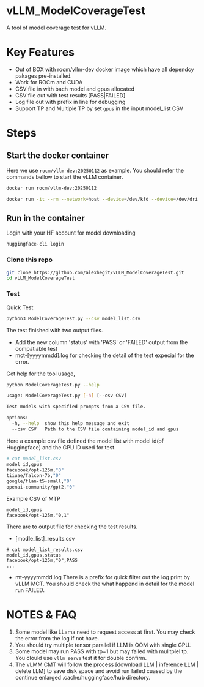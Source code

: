 # vLLM_ModelCoverageTest

A tool of model coverage test for vLLM. 

# Key Features

- Out of BOX with rocm/vllm-dev docker image which have all dependcy pakages pre-installed.
- Work for ROCm and CUDA
- CSV file in with bach model and gpus allocated
- CSV file out with test results [PASS|FAILED]
- Log file out with <vLLM-CMT> prefix in line for debugging
- Support TP and Multiple TP by set `gpus` in the input model_list CSV

# Steps

## Start the docker container

Here we use `rocm/vllm-dev:20250112` as example. You should refer the commands bellow to start the vLLM container.

```bash
docker run rocm/vllm-dev:20250112

docker run -it --rm --network=host --device=/dev/kfd --device=/dev/dri --group-add=video --ipc=host --cap-add=SYS_PTRACE --security-opt seccomp=unconfined --shm-size 32G --hostname=vLLM-CT -v $PWD:/ws -w /ws rocm/vllm-dev:20250112 /bin/bash
```

## Run in the container

Login with your HF account for model downloading
```bash
huggingface-cli login
```

### Clone this repo

```bash
git clone https://github.com/alexhegit/vLLM_ModelCoverageTest.git
cd vLLM_ModelCoverageTest
```

### Test

Quick Test

```bash
python3 ModelCoverageTest.py --csv model_list.csv
```

The test finished with two output files.
- Add the new column 'status' with 'PASS' or 'FAILED' output from the compatiable test
- mct-[yyyymmdd].log for checking the detail of the test expecial for the error.


Get help for the tool usage,

```bash
python ModelCoverageTest.py --help

usage: ModelCoverageTest.py [-h] [--csv CSV]

Test models with specified prompts from a CSV file.

options:
  -h, --help  show this help message and exit
  --csv CSV   Path to the CSV file containing model_id and gpus
```

Here a example csv file defined the model list with model id(of Huggingface) and the GPU ID used for test.

```bash
# cat model_list.csv
model_id,gpus
facebook/opt-125m,"0"
tiiuae/falcon-7b,"0"
google/flan-t5-small,"0"
openai-community/gpt2,"0"
```
Example CSV of MTP
```
model_id,gpus
facebook/opt-125m,"0,1"
```

There are to output file for checking the test results.
- [modle_list]_results.csv
```
# cat model_list_results.csv
model_id,gpus,status
facebook/opt-125m,"0",PASS
...
```
- mt-yyyymmdd.log
There is a prefix <vLLM-CMT> for quick filter out the log print by vLLM MCT. You should check the what happend in detail for the model run FAILED.

# NOTES & FAQ
1. Some model like LLama need to request access at first. You may check the error from the log if not have.
2. You should try multiple tensor parallel if LLM is OOM with single GPU.
3. Some model may run PASS with tp=1 but may failed with mulitplel tp. You clould use `vllm serve` test it for double confirm.
4. The vLMM CMT will follow the process [download LLM | inference LLM | delete LLM] to save disk space and avoid run failed cuased by the continue enlarged .cache/huggingface/hub directory.
